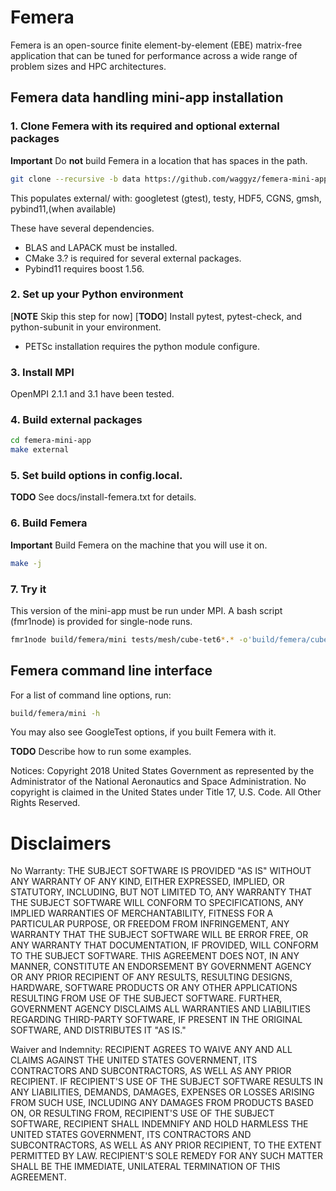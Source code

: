 # Femera

Femera is an open-source finite element-by-element (EBE) matrix-free
application that can be tuned for performance across a wide range of problem
sizes and HPC architectures.


## Femera data handling mini-app installation

### 1. Clone Femera with its required and optional external packages

**Important** Do **not** build Femera in a location that has spaces in the path.

```bash
git clone --recursive -b data https://github.com/waggyz/femera-mini-app.git
```

This populates external/ with:
googletest (gtest), testy, HDF5, CGNS, gmsh, pybind11,(when available)

These have several dependencies.

* BLAS and LAPACK must be installed.
* CMake 3.? is required for several external packages.
* Pybind11 requires boost 1.56.

### 2. Set up your Python environment

[**NOTE** Skip this step for now]
[**TODO**] Install pytest, pytest-check, and python-subunit in your environment.

 * PETSc installation requires the python module configure.

### 3. Install MPI

OpenMPI 2.1.1 and 3.1 have been tested.

### 4. Build external packages

```bash
cd femera-mini-app
make external
```

### 5. Set build options in config.local.

**TODO** See docs/install-femera.txt for details.

### 6. Build Femera

**Important** Build Femera on the machine that you will use it on.
```bash
make -j
```

### 7. Try it

This version of the mini-app must be run under MPI.
A bash script (fmr1node) is provided for single-node runs.

```bash
fmr1node build/femera/mini tests/mesh/cube-tet6*.* -o'build/femera/cube-tet6.cgn'
```

## Femera command line interface

For a list of command line options, run:

```bash
build/femera/mini -h
```
You may also see GoogleTest options, if you built Femera with it.

**TODO** Describe how to run some examples.


 Notices:
Copyright 2018 United States Government as represented by the Administrator of
the National Aeronautics and Space Administration. No copyright is claimed in
the United States under Title 17, U.S. Code. All Other Rights Reserved.

# Disclaimers
No Warranty: THE SUBJECT SOFTWARE IS PROVIDED "AS IS" WITHOUT ANY WARRANTY OF
ANY KIND, EITHER EXPRESSED, IMPLIED, OR STATUTORY, INCLUDING, BUT NOT LIMITED
TO, ANY WARRANTY THAT THE SUBJECT SOFTWARE WILL CONFORM TO SPECIFICATIONS, ANY
IMPLIED WARRANTIES OF MERCHANTABILITY, FITNESS FOR A PARTICULAR PURPOSE, OR
FREEDOM FROM INFRINGEMENT, ANY WARRANTY THAT THE SUBJECT SOFTWARE WILL BE ERROR
FREE, OR ANY WARRANTY THAT DOCUMENTATION, IF PROVIDED, WILL CONFORM TO THE
SUBJECT SOFTWARE. THIS AGREEMENT DOES NOT, IN ANY MANNER, CONSTITUTE AN
ENDORSEMENT BY GOVERNMENT AGENCY OR ANY PRIOR RECIPIENT OF ANY RESULTS,
RESULTING DESIGNS, HARDWARE, SOFTWARE PRODUCTS OR ANY OTHER APPLICATIONS
RESULTING FROM USE OF THE SUBJECT SOFTWARE.  FURTHER, GOVERNMENT AGENCY
DISCLAIMS ALL WARRANTIES AND LIABILITIES REGARDING THIRD-PARTY SOFTWARE, IF
PRESENT IN THE ORIGINAL SOFTWARE, AND DISTRIBUTES IT "AS IS."

Waiver and Indemnity:  RECIPIENT AGREES TO WAIVE ANY AND ALL CLAIMS AGAINST THE
UNITED STATES GOVERNMENT, ITS CONTRACTORS AND SUBCONTRACTORS, AS WELL AS ANY
PRIOR RECIPIENT.  IF RECIPIENT'S USE OF THE SUBJECT SOFTWARE RESULTS IN ANY
LIABILITIES, DEMANDS, DAMAGES, EXPENSES OR LOSSES ARISING FROM SUCH USE,
INCLUDING ANY DAMAGES FROM PRODUCTS BASED ON, OR RESULTING FROM, RECIPIENT'S USE
OF THE SUBJECT SOFTWARE, RECIPIENT SHALL INDEMNIFY AND HOLD HARMLESS THE UNITED
STATES GOVERNMENT, ITS CONTRACTORS AND SUBCONTRACTORS, AS WELL AS ANY PRIOR
RECIPIENT, TO THE EXTENT PERMITTED BY LAW.  RECIPIENT'S SOLE REMEDY FOR ANY SUCH
MATTER SHALL BE THE IMMEDIATE, UNILATERAL TERMINATION OF THIS AGREEMENT.
